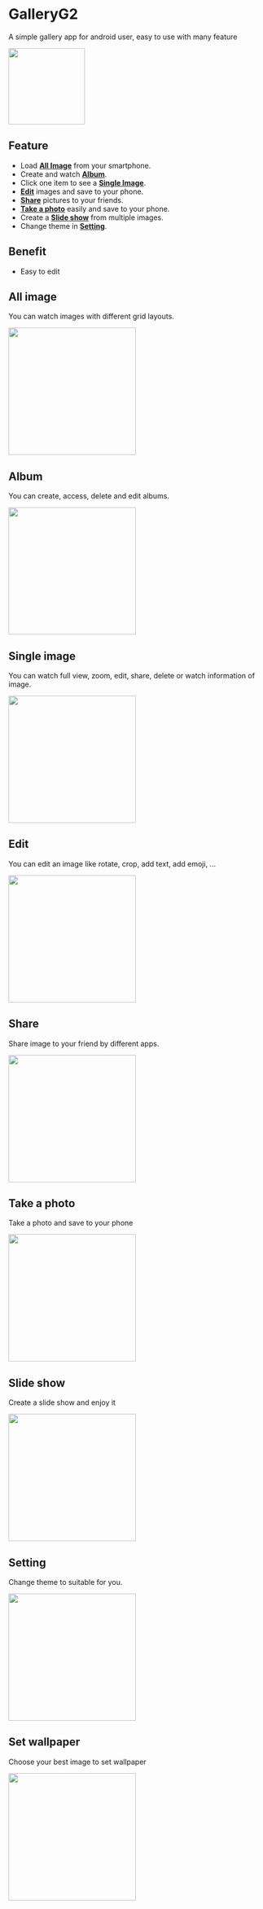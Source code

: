 # GalleryG2
A simple gallery app for android user, easy to use with many feature

<img src="https://i.imgur.com/a7iKcYH.png" width=150>

</br>

## Feature

- Load [**All Image**](#all-image) from your smartphone.
- Create and watch [**Album**](#Album).
- Click one item to see a [**Single Image**](#Single-image).
- [**Edit**](#Edit) images and save to your phone.
- [**Share**](#share) pictures to your friends.
- [**Take a photo**](#take-a-photo) easily and save to your phone.
- Create a [**Slide show**](#slide-show) from multiple images.
- Change theme in [**Setting**](#setting).

## Benefit
- Easy to edit

## All image

You can watch images with different grid layouts.

<img src="https://i.imgur.com/w17TFzJ.gif" width=250>

## Album

You can create, access, delete and edit albums.

<img src="https://i.imgur.com/48R8QJy.gif" width=250>

## Single image

You can watch full view, zoom, edit, share, delete or watch information of image.

<img src="https://i.imgur.com/82xI5wB.gif" width=250>

## Edit

You can edit an image like rotate, crop, add text, add emoji, ...

<img src="https://i.imgur.com/ezOmxrx.gif" width=250>

## Share

Share image to your friend by different apps.

<img src="https://i.imgur.com/4ZltLNO.gif" width=250>

## Take a photo

Take a photo and save to your phone

<img src="https://i.imgur.com/4ZltLNO.gif" width=250>

## Slide show

Create a slide show and enjoy it

<img src="https://i.imgur.com/wYP1Rb6.gif" width=250>

## Setting

Change theme to suitable for you.

<img src="https://i.imgur.com/qRniezm.gif" width=250>

## Set wallpaper

Choose your best image to set wallpaper

<img src="https://i.imgur.com/Kwu0Ds2.gif" width=250>
